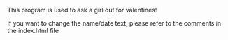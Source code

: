This program is used to ask a girl out for valentines!

If you want to change the name/date text, please refer to the comments in the index.html file 
